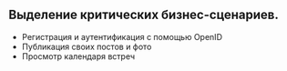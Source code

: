 ## Выделение критических бизнес-сценариев.
- Регистрация и аутентификация с помощью OpenID
- Публикация своих постов и фото
- Просмотр календаря встреч
